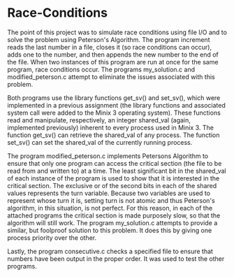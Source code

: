 # Race-Conditions
The point of this project was to simulate race conditions using file I/O and to solve the problem using Peterson's Algorithm. The program increment reads the last number in a file, closes it (so race conditions can occur), adds one to the number, and then appends the new number to the end of the file. When two instances of this program are run at once for the same program, race conditions occur. The programs my_solution.c and modified_peterson.c attempt to eliminate the issues associated with this problem.

Both programs use the library functions get_sv() and set_sv(), which were implemented in a previous assignment (the library functions and associated system call were added to the Minix 3 operating system). These functions read and manipulate, respectively, an integer shared_val (again, implemented previously) inherent to every process used in Minix 3. The function get_sv() can retrieve the shared_val of any process. The function set_sv() can set the shared_val of the currently running process.

The program modified_peterson.c implements Petersons Algorithm to ensure that only one program can access the critical section (the file to be read from and written to) at a time. The least significant bit in the shared_val of each instance of the program is used to show that it is interested in the critical section. The exclusive or of the second bits in each of the shared values represents the turn variable. Because two variables are used to represent whose turn it is, setting turn is not atomic and thus Peterson's algorithm, in this situation, is not perfect. For this reason, in each of the attached programs the critical section is made purposely slow, so that the algorithm will still work. The program my_solution.c attempts to provide a similar, but foolproof solution to this problem. It does this by giving one process priority over the other.

Lastly, the program consecutive.c checks a specified file to ensure that numbers have been output in the proper order. It was used to test the other programs.
